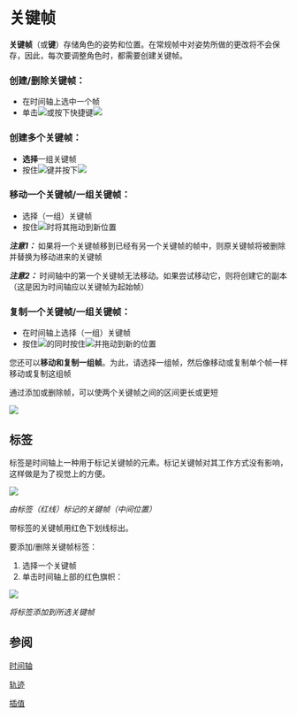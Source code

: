 # 关键帧

**关键帧**（或**键**）存储角色的姿势和位置。在常规帧中对姿势所做的更改将不会保存，因此，每次要调整角色时，都需要创建关键帧。

### 创建/删除关键帧：

- 在时间轴上选中一个帧
- 单击![](https://cascadeur.com/images/category/2020/03/20/59162f16f848af3d0d01aba0956a0d99.png)或按下快捷键![](https://cascadeur.com/images/category/2019/06/049742a6e8486bc5bfad3400116b71e785.png)

### 创建多个关键帧：

- **选择**一组关键帧
- 按住![](https://cascadeur.com/images/category/2019/06/042f0eb6ef388167ff923ac76922e0704d.png)键并按下![](https://cascadeur.com/images/category/2019/06/0436595e8d398df9b116627d8c7ac7ccae.png)

### 移动一个关键帧/一组关键帧：

- 选择（一组）关键帧
- 按住![](https://cascadeur.com/images/category/2019/06/04eef31650d9587e41cf7df4d9294ba9c9.png)时将其拖动到新位置 

***注意1：*** 如果将一个关键帧移到已经有另一个关键帧的帧中，则原关键帧将被删除并替换为移动进来的关键帧

***注意2：*** 时间轴中的第一个关键帧无法移动。如果尝试移动它，则将创建它的副本（这是因为时间轴应以关键帧为起始帧）

### 复制一个关键帧/一组关键帧：

- 在时间轴上选择（一组）关键帧 
- 按住![](https://cascadeur.com/images/category/2019/06/04cfe0776123e21bfe6d7baa27f673d252.png)的同时按住![](https://cascadeur.com/images/category/2019/06/045f91cca0e59894c60b3a942648a0e9fe.png)并拖动到新的位置

您还可以**移动和复制一组帧**。为此，请选择一组帧，然后像移动或复制单个帧一样移动或复制这组帧

通过添加或删除帧，可以使两个关键帧之间的区间更长或更短

![](https://cascadeur.com/images/category/2019/06/144ba7d21185a883477deff32271ed841a.gif)

## 标签

标签是时间轴上一种用于标记关键帧的元素。标记关键帧对其工作方式没有影响，这样做是为了视觉上的方便。

![](https://cascadeur.com/images/category/2019/06/256537975ff68d2ecf5aafe2381dba7102.jpg)

*由标签（红线）标记的关键帧（中间位置）*

带标签的关键帧用红色下划线标出。

要添加/删除关键帧标签： 

1. 选择一个关键帧
2. 单击时间轴上部的红色旗帜：

![](https://cascadeur.com/images/category/2019/06/25fd5feac7ebc9b2985d979227c6c57438.jpg)

*将标签添加到所选关键帧*

## 参阅

[时间轴](../../Interface/timeline.md)

[轨迹](../AnimationTools/trajectories.md)

[插值](interpolation.md)